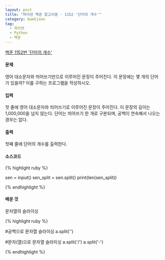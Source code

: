 ```yaml
---
layout: post
title: "파이썬 백준 알고리즘 - 1152 '단어의 개수'"
category: baekjoon
tag:
  - 파이썬
  - Python
  - 백준
---
```


[백준 1152번 '단어의 개수'](https://www.acmicpc.net/problem/1152)


#### **문제**
영어 대소문자와 띄어쓰기만으로 이루어진 문장이 주어진다. 이 문장에는 몇 개의 단어가 있을까? 이를 구하는 프로그램을 작성하시오.

#### **입력**
첫 줄에 영어 대소문자와 띄어쓰기로 이루어진 문장이 주어진다. 이 문장의 길이는 1,000,000을 넘지 않는다. 단어는 띄어쓰기 한 개로 구분되며, 공백이 연속해서 나오는 경우는 없다.

#### **출력**
첫째 줄에 단어의 개수를 출력한다.


#### **소스코드**

{% highlight ruby %}

sen = input()
sen_split = sen.split()
print(len(sen_split))

{% endhighlight %}



#### **배운 것**
문자열의 슬라이싱

{% highlight ruby %}

#공백으로 문자열 슬라이싱
a.split('')

#문자(열)으로 문자열 슬라이싱
a.split('/')
a.split('-')

{% endhighlight %}
